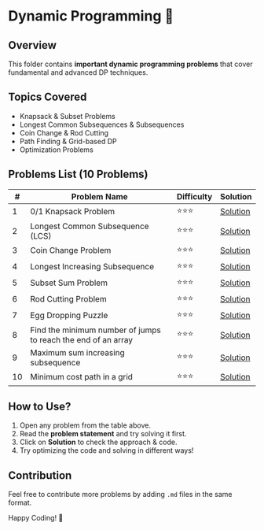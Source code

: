 # Dynamic Programming 🎯

## Overview
This folder contains **important dynamic programming problems** that cover fundamental and advanced DP techniques.

## Topics Covered
- Knapsack & Subset Problems
- Longest Common Subsequences & Subsequences
- Coin Change & Rod Cutting
- Path Finding & Grid-based DP
- Optimization Problems

## Problems List (10 Problems)

| #  | Problem Name | Difficulty | Solution |
|----|------------------------------------------------------------|------------|----------|
| 1  | 0/1 Knapsack Problem | ⭐⭐⭐ | [Solution](1-knapsack.md) |
| 2  | Longest Common Subsequence (LCS) | ⭐⭐⭐ | [Solution](2-lcs.md) |
| 3  | Coin Change Problem | ⭐⭐⭐ | [Solution](3-coin-change.md) |
| 4  | Longest Increasing Subsequence | ⭐⭐⭐ | [Solution](4-longest-increasing-subsequence.md) |
| 5  | Subset Sum Problem | ⭐⭐⭐ | [Solution](5-subset-sum.md) |
| 6  | Rod Cutting Problem | ⭐⭐⭐ | [Solution](6-rod-cutting.md) |
| 7  | Egg Dropping Puzzle | ⭐⭐⭐ | [Solution](7-egg-dropping.md) |
| 8  | Find the minimum number of jumps to reach the end of an array | ⭐⭐⭐ | [Solution](8-min-jumps.md) |
| 9  | Maximum sum increasing subsequence | ⭐⭐⭐ | [Solution](9-max-sum-increasing-subsequence.md) |
| 10 | Minimum cost path in a grid | ⭐⭐⭐ | [Solution](10-min-cost-path.md) |

## How to Use?
1. Open any problem from the table above.
2. Read the **problem statement** and try solving it first.
3. Click on **Solution** to check the approach & code.
4. Try optimizing the code and solving in different ways!

## Contribution
Feel free to contribute more problems by adding `.md` files in the same format.

Happy Coding! 🚀


